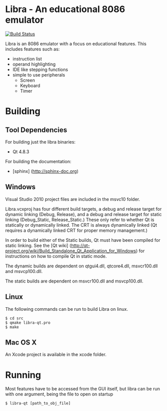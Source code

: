 Libra - An educational 8086 emulator
====================================

[![Build Status](https://jenkins.rnelson.ca/job/Libra_cmake/badge/icon)](https://jenkins.rnelson.ca/job/Libra_cmake/)

Libra is an 8086 emulator with a focus on educational features. This
includes features such as:
* instruction list
* operand highlighting
* IDE like stepping functions
* simple to use peripherals
    * Screen
    * Keyboard
    * Timer

Building
========

Tool Dependencies
-----------------

For building just the libra binaries:
* Qt 4.8.3

For building the documentation:
* [sphinx] (http://sphinx-doc.org)

Windows
-------

Visual Studio 2010 project files are included in the msvc10 folder.

Libra.vcxproj has four different build targets, a debug and release
target for dynamic linking (Debug, Release), and a debug and release
target for static linking (Debug_Static, Release_Static.) These only
refer to whether Qt is statically or dynamically linked. The CRT is
always dynamically linked (Qt requires a dynamically linked CRT for
proper memory management.)

In order to build either of the Static builds, Qt must have been
compiled for static linking. See the [Qt wiki] (http://qt-project.org/wiki/Build_Standalone_Qt_Application_for_Windows)
for instructions on how to compile Qt in static mode.

The dynamic builds are dependent on qtgui4.dll, qtcore4.dll,
msvcr100.dll and msvcp100.dll.

The static builds are dependent on msvcr100.dll and msvcp100.dll.

Linux
-----

The following commands can be run to build Libra on linux.

	$ cd src
	$ qmake libra-qt.pro
	$ make

Mac OS X
--------

An Xcode project is available in the xcode folder.

Running
=======

Most features have to be accessed from the GUI itself, but libra
can be run with one argument, being the file to open on startup

	$ libra-qt [path_to_obj_file]
